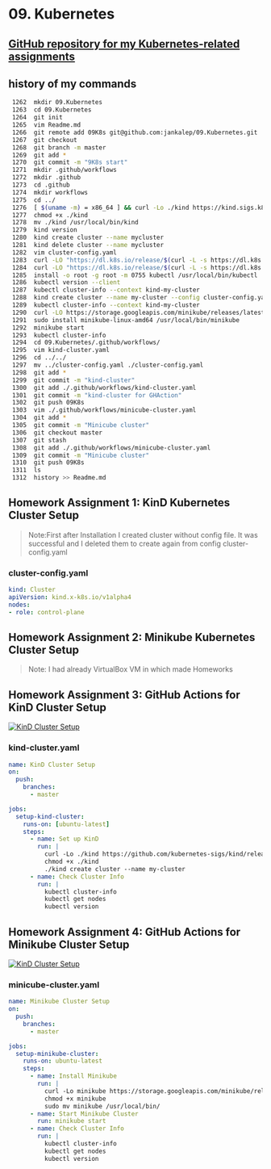  # 09. Kubernetes

 ## [GitHub repository for my Kubernetes-related assignments](https://github.com/jankalep/09.Kubernetes)

 ## history of my commands
```bash
 1262  mkdir 09.Kubernetes
 1263  cd 09.Kubernetes
 1264  git init
 1265  vim Readme.md
 1266  git remote add 09K8s git@github.com:jankalep/09.Kubernetes.git
 1267  git checkout
 1268  git branch -m master
 1269  git add *
 1270  git commit -m "9K8s start"
 1271  mkdir .github/workflows
 1272  mkdir .github
 1273  cd .github
 1274  mkdir workflows
 1275  cd ../
 1276  [ $(uname -m) = x86_64 ] && curl -Lo ./kind https://kind.sigs.k8s.io/dl/v0.20.0/kind-linux-amd64
 1277  chmod +x ./kind
 1278  mv ./kind /usr/local/bin/kind
 1279  kind version
 1280  kind create cluster --name mycluster
 1281  kind delete cluster --name mycluster
 1282  vim cluster-config.yaml
 1283  curl -LO "https://dl.k8s.io/release/$(curl -L -s https://dl.k8s.io/release/stable.txt)/bin/linux/amd64/kubectl"
 1284  curl -LO "https://dl.k8s.io/release/$(curl -L -s https://dl.k8s.io/release/stable.txt)/bin/linux/amd64/kubectl.sha256"
 1285  install -o root -g root -m 0755 kubectl /usr/local/bin/kubectl
 1286  kubectl version --client
 1287  kubectl cluster-info --context kind-my-cluster
 1288  kind create cluster --name my-cluster --config cluster-config.yaml
 1289  kubectl cluster-info --context kind-my-cluster
 1290  curl -LO https://storage.googleapis.com/minikube/releases/latest/minikube-linux-amd64
 1291  sudo install minikube-linux-amd64 /usr/local/bin/minikube
 1292  minikube start
 1293  kubectl cluster-info
 1294  cd 09.Kubernetes/.github/workflows/
 1295  vim kind-cluster.yaml
 1296  cd ../../
 1297  mv ../cluster-config.yaml ./cluster-config.yaml
 1298  git add *
 1299  git commit -m "kind-cluster"
 1300  git add ./.github/workflows/kind-cluster.yaml
 1301  git commit -m "kind-cluster for GHAction"
 1302  git push 09K8s
 1303  vim ./.github/workflows/minicube-cluster.yaml
 1304  git add *
 1305  git commit -m "Minicube cluster"
 1306  git checkout master
 1307  git stash
 1308  git add ./.github/workflows/minicube-cluster.yaml
 1309  git commit -m "Minicube cluster"
 1310  git push 09K8s
 1311  ls
 1312  history >> Readme.md
```
## Homework Assignment 1: KinD Kubernetes Cluster Setup

>Note:First after Installation I created cluster without config file. It was successful and I deleted them to create again from config cluster-config.yaml

### cluster-config.yaml
```YAML
kind: Cluster
apiVersion: kind.x-k8s.io/v1alpha4
nodes:
- role: control-plane
```

## Homework Assignment 2: Minikube Kubernetes Cluster Setup

>Note: I had already VirtualBox VM in which made Homeworks

## Homework Assignment 3: GitHub Actions for KinD Cluster Setup

[![KinD Cluster Setup](https://github.com/jankalep/09.Kubernetes/actions/workflows/kind-cluster.yaml/badge.svg)](https://github.com/jankalep/09.Kubernetes/actions/workflows/kind-cluster.yaml)

### kind-cluster.yaml
```YAML
name: KinD Cluster Setup
on:
  push:
    branches:
      - master

jobs:
  setup-kind-cluster:
    runs-on: [ubuntu-latest]
    steps:
      - name: Set up KinD
        run: |
          curl -Lo ./kind https://github.com/kubernetes-sigs/kind/releases/download/v0.11.1/kind-linux-amd64
          chmod +x ./kind
          ./kind create cluster --name my-cluster
      - name: Check Cluster Info
        run: | 
          kubectl cluster-info
          kubectl get nodes
          kubectl version
```

## Homework Assignment 4: GitHub Actions for Minikube Cluster Setup

[![KinD Cluster Setup](https://github.com/jankalep/09.Kubernetes/actions/workflows/kind-cluster.yaml/badge.svg)](https://github.com/jankalep/09.Kubernetes/actions/workflows/kind-cluster.yaml)


### minicube-cluster.yaml
```YAML
name: Minikube Cluster Setup
on:
  push:
    branches:
      - master

jobs:
  setup-minikube-cluster:
    runs-on: ubuntu-latest
    steps:
      - name: Install Minikube
        run: |
          curl -Lo minikube https://storage.googleapis.com/minikube/releases/latest/minikube-linux-amd64
          chmod +x minikube
          sudo mv minikube /usr/local/bin/
      - name: Start Minikube Cluster
        run: minikube start
      - name: Check Cluster Info
        run: |
          kubectl cluster-info
          kubectl get nodes
          kubectl version
```
